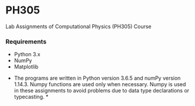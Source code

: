 # PH305
Lab Assignments of Computational Physics (PH305) Course

### Requirements
 - Python 3.x
 - NumPy
 - Matplotlib

* The programs are written in Python version 3.6.5 and numPy version 1.14.3.
Numpy functions are used only when necessary. 
Numpy is used in these assignments to avoid problems due to data type declarations or typecasting. *
 
